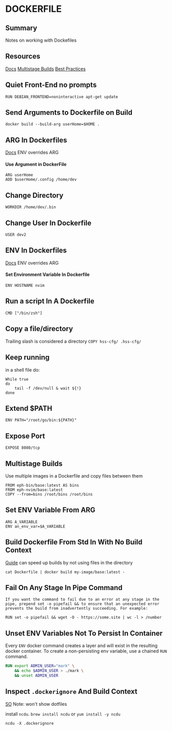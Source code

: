 # DOCKERFILE

## Summary

Notes on working with Dockefiles

## Resources

[Docs](https://docs.docker.com/engine/reference/builder/)
[Multistage Builds](https://docs.docker.com/develop/develop-images/multistage-build/)
[Best Practices](https://docs.docker.com/develop/develop-images/dockerfile_best-practices/)

## Quiet Front-End no prompts

```
RUN DEBIAN_FRONTEND=noninteractive apt-get update
```

## Send Arguments to Dockerfile on Build

```console
docker build --build-arg userHome=$HOME .
```

## ARG In Dockerfiles

[Docs](https://docs.docker.com/engine/reference/builder/#arg)
ENV overrides ARG

#### Use Argument in DockerFile

```
ARG userHome
ADD $userHome/.config /home/dev
```

## Change Directory

`WORKDIR /home/dev/.bin`

## Change User In Dockerfile

`USER dev2`

## ENV In Dockerfiles

[Docs](https://docs.docker.com/engine/reference/builder/#arg)
ENV overrides ARG

#### Set Environment Variable In Dockerfile

`ENV HOSTNAME nvim`

## Run a script In A Dockerfile

`CMD ["/bin/zsh"]`

## Copy a file/directory

Trailing slash is considered a directory
`COPY hss-cfg/ .hss-cfg/`

## Keep running

in a shell file do:

```
While true
do
    tail -f /dev/null & wait ${!}
done
```

## Extend \$PATH

```
ENV PATH="/root/go/bin:${PATH}"
```

## Expose Port

```
EXPOSE 8080/tcp
```

## Multistage Builds

Use multiple images in a Dockerfile and copy files between them

```
FROM eph-bin/base:latest AS bins
FROM eph-nvim/base:latest
COPY --from=bins /root/bins /root/bins
```

## Set ENV Variable From ARG

```docker
ARG A_VARIABLE
ENV an_env_var=$A_VARIABLE
```

## Build Dockerfile From Std In With No Build Context

[Guide](https://docs.docker.com/develop/develop-images/dockerfile_best-practices/#pipe-dockerfile-through-stdin)
can speed up builds by not using files in the directory

```console
cat Dockerfile | docker build my-image/base:latest -
```

## Fail On Any Stage In Pipe Command

```
If you want the command to fail due to an error at any stage in the pipe, prepend set -o pipefail && to ensure that an unexpected error prevents the build from inadvertently succeeding. For example:

RUN set -o pipefail && wget -O - https://some.site | wc -l > /number
```

## Unset ENV Variables Not To Persist In Container

Every `ENV` docker command creates a layer and will exist in the resulting
docker container. To create a non-persisting env variable, use a chained `RUN`
command.

```dockerfile
RUN export ADMIN_USER="mark" \
    && echo $ADMIN_USER > ./mark \
    && unset ADMIN_USER
```

## Inspect `.dockerignore` And Build Context
[SO](https://stackoverflow.com/questions/43808558/docker-command-option-to-display-or-list-the-build-context)
Note: won't show dotfiles

install `ncdu`. `brew install ncdu` or `yum install -y ncdu`

```console
ncdu -X .dockerignore
```
